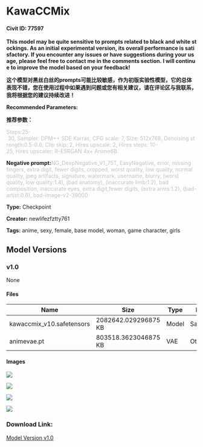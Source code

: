 # KawaCCMix

#### Civit ID: 77597

<p><strong>This model may be quite sensitive to prompts related to black and white stockings. As an initial experimental version, its overall performance is satisfactory. If you encounter any issues or have suggestions during your usage, please feel free to contact me in the comments section. I will continue to improve the model based on your feedback!</strong></p><p><strong>这个模型对黑丝白丝的prompts可能比较敏感，作为初版实验性模型，它的总体表现不错，您在使用过程中如果遇到问题或您有相关建议，请在评论区与我联系，我将根据您的建议持续改进！</strong></p><p><strong>Recommended Parameters:</strong></p><p><strong>推荐参数：</strong></p><p><span style="color:rgb(193, 194, 197)">Steps:25- 30, Sampler: DPM++ SDE Karras, CFG scale: 7, Size: 512x768, Denoising strength:0.5-0.6, Clip skip: 2, Hires upscale: 2, Hires steps: 10-25, Hires upscaler: R-ESRGAN 4x+ Anime6B.</span></p><p><strong>Negative prompt:</strong><span style="color:rgb(193, 194, 197)">NG_DeepNegative_V1_75T, EasyNegative, error, missing fingers, extra digit, fewer digits, cropped, worst quality, low quality, normal quality, jpeg artifacts, signature, watermark, username, blurry, (worst quality, low quality:1.4), (bad anatomy), (inaccurate limb:1.2), bad composition, inaccurate eyes, extra digit,fewer digits, (extra arms:1.2), (bad-artist:0.6), bad-image-v2-39000</span></p>

**Type:** Checkpoint

**Creator:** newlifezfztty761

**Tags:** anime, sexy, female, base model, woman, game character, girls

## Model Versions

### v1.0

None

#### Files

| Name | Size | Type | Format | Download Url | AutoV1 | AutoV2 | SHA256 | CRC32 | BLAKE3 |
| --- | --- | --- | --- | --- | --- | --- | --- | --- | --- |
| kawaccmix_v10.safetensors | 2082642.029296875 KB | Model | SafeTensor | https://civitai.com/api/download/models/82365 | 3466D74C | 0BC78E6A91 | 0BC78E6A91926339EC6784777E2B29BB2F1E3DA2B6BD0D432DFFF2F6AD454C17 | 4ACBA6FB | 24696D37A0F85CBC2CA72D4784B26E990F1D9401A73BEAD481AA85A1B6CE0A96 |
| animevae.pt | 803518.3623046875 KB | VAE | Other | https://civitai.com/api/download/models/82365?type=VAE&format=Other | F458B5C6 | F921FB3F29 | F921FB3F29891D2A77A6571E56B8B5052420D2884129517A333C60B1B4816CDF | 65AEACBA | 2E175004F953D6DC373A9DD18BF8A1845983EB6E1B3D6EA0C76A81D344244F18 |

#### Images

<p><img src="https://image.civitai.com/xG1nkqKTMzGDvpLrqFT7WA/d3c502ee-7881-479c-b9be-cf93757b3ab3/width=450/928145.jpeg" /></p>

<p><img src="https://image.civitai.com/xG1nkqKTMzGDvpLrqFT7WA/67ca6d5e-68e5-4c90-b257-3f6cc193baaf/width=450/928147.jpeg" /></p>

<p><img src="https://image.civitai.com/xG1nkqKTMzGDvpLrqFT7WA/e3144865-b3e2-41af-a00d-af496541756c/width=450/928148.jpeg" /></p>

<p><img src="https://image.civitai.com/xG1nkqKTMzGDvpLrqFT7WA/a7fecf1d-e2fb-46dc-9324-8b78be40e197/width=450/928149.jpeg" /></p>

### Download Link:

[Model Version v1.0](https://civitai.com/api/download/models/82365)

